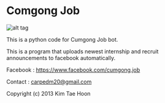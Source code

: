  Comgong Job
=====

![alt tag](https://fbcdn-sphotos-a-a.akamaihd.net/hphotos-ak-ash3/1472985_512133618883942_749743322_n.jpg)
 
This is a python code for Cumgong Job bot.

This is a program that uploads newest internship and recruit announcements to facebook automatically.


Facebook : https://www.facebook.com/cumgong.job

Contact : carpedm20@gmail.com

Copyright (c) 2013 Kim Tae Hoon
